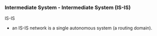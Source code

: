 ### Intermediate System - Intermediate System (IS-IS)  

IS-IS  
*  an IS-IS network is a single autonomous system (a routing domain).  
